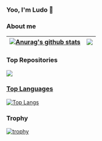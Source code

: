 ### Yoo, I'm Ludo 👋

### About me

| <a href="https://github.com/LudoArt/github-readme-stats"><img align="center" src="https://github-readme-stats.vercel.app/api?username=LudoArt&show_icons=true&include_all_commits=true&theme=buefy&hide_border=true" alt="Anurag's github stats" /></a> | <a href="https://github.com/LudoArt/github-readme-stats"><img align="center" src="https://github-readme-stats.vercel.app/api/top-langs/?username=LudoArt&layout=compact&theme=buefy&hide_border=true" /></a> |
| ------------- | ------------- |

### Top Repositories

<a href="https://github.com/LudoArt/LudoArt.github.io">
  <img align="center" src="https://github-readme-stats.vercel.app/api/pin/?username=LudoArt&repo=github-readme-stats&theme=buefy" />
</a>
<a href="https://github.com/anuraghazra/anuraghazra.github.io">

### Top Languages

[![Top Langs](https://github-readme-stats.vercel.app/api/top-langs/?username=LudoArt&langs_count=5)](https://github.com/anuraghazra/github-readme-stats)

### Trophy

[![trophy](https://github-profile-trophy.vercel.app/?username=LudoArt)](https://github.com/LudoArt/LudoArt.github.io)
